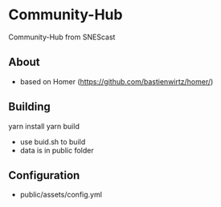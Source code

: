 # Community-Hub

Community-Hub from SNEScast

## About

* based on Homer (https://github.com/bastienwirtz/homer/)

## Building

yarn install
yarn build

* use buid.sh to build
* data is in public folder

## Configuration

* public/assets/config.yml